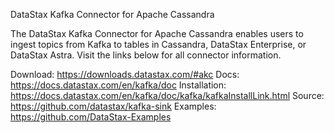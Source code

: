 DataStax Kafka Connector for Apache Cassandra

The DataStax Kafka Connector for Apache Cassandra enables users to ingest topics from Kafka to tables in Cassandra, DataStax Enterprise, or DataStax Astra. Visit the links below for all connector information.

Download: https://downloads.datastax.com/#akc
Docs: https://docs.datastax.com/en/kafka/doc
Installation: https://docs.datastax.com/en/kafka/doc/kafka/kafkaInstallLink.html
Source: https://github.com/datastax/kafka-sink
Examples: https://github.com/DataStax-Examples